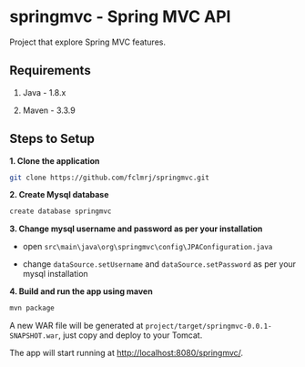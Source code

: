 # springmvc - Spring MVC API

Project that explore Spring MVC features.

## Requirements

1. Java - 1.8.x

2. Maven - 3.3.9

## Steps to Setup

**1. Clone the application**

```bash
git clone https://github.com/fclmrj/springmvc.git
```

**2. Create Mysql database**

```bash
create database springmvc
```

**3. Change mysql username and password as per your installation**

+ open `src\main\java\org\springmvc\config\JPAConfiguration.java`

+ change `dataSource.setUsername` and `dataSource.setPassword` as per your mysql installation

**4. Build and run the app using maven**

```bash
mvn package
```

A new WAR file will be generated at `project/target/springmvc-0.0.1-SNAPSHOT.war`, just copy and deploy to your Tomcat.

The app will start running at <http://localhost:8080/springmvc/>.
